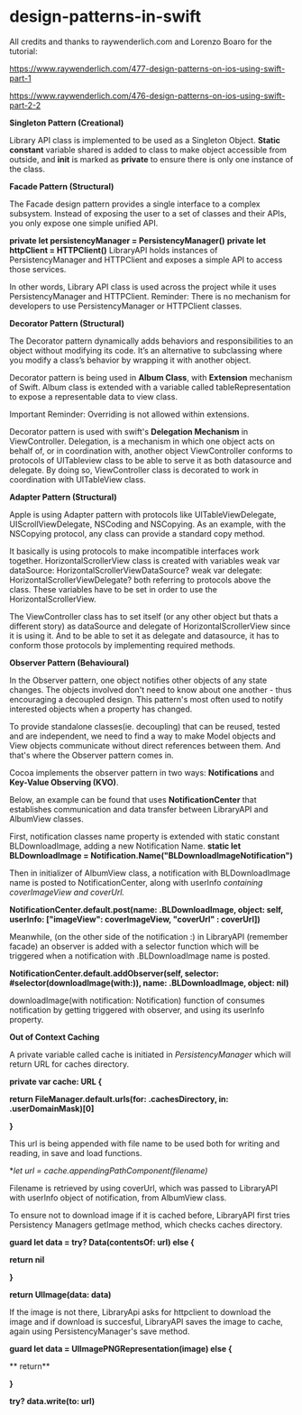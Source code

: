 # design-patterns-in-swift

All credits and thanks to raywenderlich.com and Lorenzo Boaro for the tutorial:

https://www.raywenderlich.com/477-design-patterns-on-ios-using-swift-part-1

https://www.raywenderlich.com/476-design-patterns-on-ios-using-swift-part-2-2

**Singleton Pattern (Creational)**

Library API class is implemented to be used as a Singleton Object.
**Static constant** variable shared is added to class to make object accessible from outside,
and **init** is marked as **private** to ensure there is only one instance of the class.


**Facade Pattern (Structural)**

The Facade design pattern provides a single interface to a complex subsystem. Instead of exposing the user to a set of classes and their APIs, you only expose one simple unified API.

**private let persistencyManager = PersistencyManager()**
**private let httpClient = HTTPClient()**
LibraryAPI holds instances of PersistencyManager and HTTPClient and exposes a simple API to access those services.

In other words, Library API class is used across the project while it uses PersistencyManager and HTTPClient.
Reminder: There is no mechanism for developers to use PersistencyManager or HTTPClient classes. 

**Decorator Pattern (Structural)**

The Decorator pattern dynamically adds behaviors and responsibilities to an object without modifying its code. It’s an alternative to subclassing where you modify a class’s behavior by wrapping it with another object.

Decorator pattern is being used in **Album Class**, with **Extension** mechanism of Swift. 
Album class is extended with a variable called tableRepresentation to expose a representable data to view class.

Important Reminder: Overriding is not allowed within extensions.

Decorator pattern is used with swift's **Delegation Mechanism** in ViewController.
Delegation, is a mechanism in which one object acts on behalf of, or in coordination with, another object
ViewController conforms to protocols of UITableview class to be able to serve it as both datasource and delegate. By doing so, ViewController class is decorated to work in coordination with UITableView class.

**Adapter Pattern (Structural)**

Apple is using Adapter pattern with protocols like UITableViewDelegate, UIScrollViewDelegate, NSCoding and NSCopying. As an example, with the NSCopying protocol, any class can provide a standard copy method.

It basically is using protocols to make incompatible interfaces work together.
HorizontalScrollerView class is created with variables 
  weak var dataSource: HorizontalScrollerViewDataSource?
  weak var delegate: HorizontalScrollerViewDelegate?
both referring to protocols above the class. These variables have to be set in order to use the HorizontalScrollerView.

The ViewController class has to set itself (or any other object but thats a different story) as dataSource and delegate of HorizontalScrollerView since it is using it. And to be able to set it as delegate and datasource, it has to conform those protocols by implementing required methods.

**Observer Pattern (Behavioural)**

In the Observer pattern, one object notifies other objects of any state changes. The objects involved don't need to know about one another - thus encouraging a decoupled design. This pattern's most often used to notify interested objects when a property has changed.

To provide standalone classes(ie. decoupling) that can be reused, tested and are independent, we need to find a way to make Model objects and View objects communicate without direct references between them. And that's where the Observer pattern comes in.

Cocoa implements the observer pattern in two ways: **Notifications** and **Key-Value Observing (KVO)**.

Below, an example can be found that uses **NotificationCenter** that establishes communication and data transfer between LibraryAPI and AlbumView classes.

First, notification classes name property is extended with static constant BLDownloadImage, adding a new Notification Name.
**static let BLDownloadImage = Notification.Name("BLDownloadImageNotification")**

Then in initializer of AlbumView class, a notification with BLDownloadImage name is posted to NotificationCenter, along with userInfo *containing coverImageView and coverUrl.*

**NotificationCenter.default.post(name: .BLDownloadImage, object: self, userInfo: ["imageView": coverImageView, "coverUrl" : coverUrl])**

Meanwhile, (on the other side of the notification :) in LibraryAPI (remember facade) an observer is added with a selector function which will be triggered when a notification with .BLDownloadImage name is posted.

**NotificationCenter.default.addObserver(self, selector: #selector(downloadImage(with:)), name: .BLDownloadImage, object: nil)**

downloadImage(with notification: Notification) function of consumes notification by getting triggered with observer, and using its userInfo property.





**Out of Context Caching**

A private variable called cache is initiated in *PersistencyManager* which will return URL for caches directory.

**private var cache: URL {**

**return FileManager.default.urls(for: .cachesDirectory, in: .userDomainMask)[0]**

**}**

This url is being appended with file name to be used both for writing and reading, in save and load functions.


**let url = cache.appendingPathComponent(filename)*

Filename is retrieved by using coverUrl, which was passed to LibraryAPI with userInfo object of notification, from AlbumView class.

To ensure not to download image if it is cached before, LibraryAPI first tries Persistency Managers getImage method, which checks caches directory.

**guard let data = try? Data(contentsOf: url) else {**

**return nil**

**}**

**return UIImage(data: data)**

If the image is not there, LibraryApi asks for httpclient to download the image and if download is succesful, LibraryAPI saves the image to cache, again using PersistencyManager's save method.

**guard let data = UIImagePNGRepresentation(image) else {**

**      return**

**}**

**try? data.write(to: url)**
